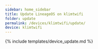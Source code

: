 ```yaml
---
sidebar: home_sidebar
title: Update LineageOS on klimtwifi
folder: update
permalink: /devices/klimtwifi/update/
device: klimtwifi
---
```

{% include templates/device_update.md %}
